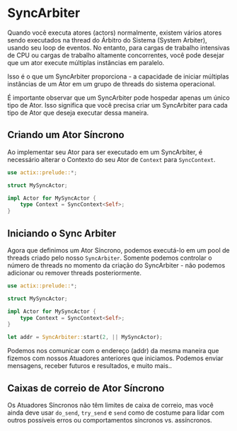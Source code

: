 
# SyncArbiter

Quando você executa atores (actors) normalmente, existem vários atores sendo executados na
thread do Árbitro do Sistema (System Arbiter), usando seu loop de eventos. No entanto, para cargas de trabalho intensivas de CPU
ou cargas de trabalho altamente concorrentes, você pode desejar que um ator execute múltiplas
instâncias em paralelo.

Isso é o que um SyncArbiter proporciona - a capacidade de iniciar múltiplas instâncias de
um Ator em um grupo de threads do sistema operacional.

É importante observar que um SyncArbiter pode hospedar apenas um único tipo de Ator. Isso significa
que você precisa criar um SyncArbiter para cada tipo de Ator que deseja executar dessa
maneira.

## Criando um Ator Síncrono

Ao implementar seu Ator para ser executado em um SyncArbiter, é necessário alterar o Contexto do seu Ator de `Context` para `SyncContext`.

```rust
use actix::prelude::*;

struct MySyncActor;

impl Actor for MySyncActor {
    type Context = SyncContext<Self>;
}
```

## Iniciando o Sync Arbiter

Agora que definimos um Ator Síncrono, podemos executá-lo em um pool de threads criado pelo
nosso `SyncArbiter`. Somente podemos controlar o número de threads no momento da criação do SyncArbiter - não podemos adicionar ou remover threads posteriormente.

```rust
use actix::prelude::*;

struct MySyncActor;

impl Actor for MySyncActor {
    type Context = SyncContext<Self>;
}

let addr = SyncArbiter::start(2, || MySyncActor);
```

Podemos nos comunicar com o endereço (addr) da mesma maneira que fizemos com nossos Atuadores anteriores que iniciamos. Podemos enviar mensagens, receber futuros e resultados, e muito mais..

## Caixas de correio de Ator Síncrono

Os Atuadores Síncronos não têm limites de caixa de correio, mas você ainda deve usar `do_send`, `try_send` e `send` como de costume para lidar com outros possíveis erros ou comportamentos síncronos vs. assíncronos.